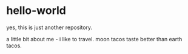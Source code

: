 # hello-world
yes, this is just another repository.

a little bit about me -
i like to travel. 
moon tacos taste better than earth tacos.
